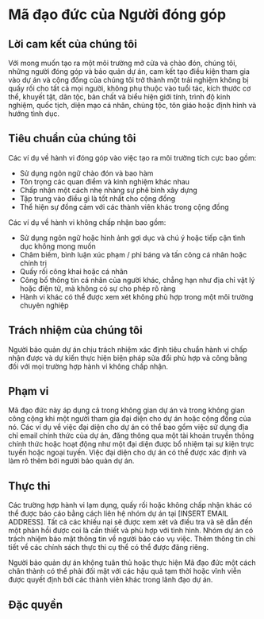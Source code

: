 # Mã đạo đức của Người đóng góp

## Lời cam kết của chúng tôi

Với mong muốn tạo ra một môi trường mở cửa và chào đón, chúng tôi, những người đóng góp và bảo quản dự án, cam kết tạo điều kiện tham gia vào dự án và cộng đồng của chúng tôi trở thành một trải nghiệm không bị quấy rối cho tất cả mọi người, không phụ thuộc vào tuổi tác, kích thước cơ thể, khuyết tật, dân tộc, bản chất và biểu hiện giới tính, trình độ kinh nghiệm, quốc tịch, diện mạo cá nhân, chủng tộc, tôn giáo hoặc định hình và hướng tình dục.

## Tiêu chuẩn của chúng tôi

Các ví dụ về hành vi đóng góp vào việc tạo ra môi trường tích cực bao gồm:

- Sử dụng ngôn ngữ chào đón và bao hàm
- Tôn trọng các quan điểm và kinh nghiệm khác nhau
- Chấp nhận một cách nhẹ nhàng sự phê bình xây dựng
- Tập trung vào điều gì là tốt nhất cho cộng đồng
- Thể hiện sự đồng cảm với các thành viên khác trong cộng đồng

Các ví dụ về hành vi không chấp nhận bao gồm:

- Sử dụng ngôn ngữ hoặc hình ảnh gợi dục và chú ý hoặc tiếp cận tình dục không mong muốn
- Châm biếm, bình luận xúc phạm / phỉ báng và tấn công cá nhân hoặc chính trị
- Quấy rối công khai hoặc cá nhân
- Công bố thông tin cá nhân của người khác, chẳng hạn như địa chỉ vật lý hoặc điện tử, mà không có sự cho phép rõ ràng
- Hành vi khác có thể được xem xét không phù hợp trong một môi trường chuyên nghiệp

## Trách nhiệm của chúng tôi

Người bảo quản dự án chịu trách nhiệm xác định tiêu chuẩn hành vi chấp nhận được và dự kiến thực hiện biện pháp sửa đổi phù hợp và công bằng đối với mọi trường hợp hành vi không chấp nhận.

## Phạm vi

Mã đạo đức này áp dụng cả trong không gian dự án và trong không gian công cộng khi một người tham gia đại diện cho dự án hoặc cộng đồng của nó. Các ví dụ về việc đại diện cho dự án có thể bao gồm việc sử dụng địa chỉ email chính thức của dự án, đăng thông qua một tài khoản truyền thông chính thức hoặc hoạt động như một đại diện được bổ nhiệm tại sự kiện trực tuyến hoặc ngoại tuyến. Việc đại diện cho dự án có thể được xác định và làm rõ thêm bởi người bảo quản dự án.

## Thực thi

Các trường hợp hành vi lạm dụng, quấy rối hoặc không chấp nhận khác có thể được báo cáo bằng cách liên hệ nhóm dự án tại [INSERT EMAIL ADDRESS]. Tất cả các khiếu nại sẽ được xem xét và điều tra và sẽ dẫn đến một phản hồi được coi là cần thiết và phù hợp với tình hình. Nhóm dự án có trách nhiệm bảo mật thông tin về người báo cáo vụ việc. Thêm thông tin chi tiết về các chính sách thực thi cụ thể có thể được đăng riêng.

Người bảo quản dự án không tuân thủ hoặc thực hiện Mã đạo đức một cách chân thành có thể phải đối mặt với các hậu quả tạm thời hoặc vĩnh viễn được quyết định bởi các thành viên khác trong lãnh đạo dự án.

## Đặc quyền
